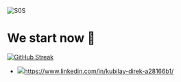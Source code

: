 
![S0S](https://github.com/kubilaydirek/kubilaydirek/assets/97626735/7ef70f74-787d-4068-b717-87fcee8a48bd)

# We start now 👋

[![GitHub Streak](https://streak-stats.demolab.com/?user=kubilaydirek)](https://git.io/streak-stats)
- <img src="https://cdn.jsdelivr.net/gh/devicons/devicon/icons/linkedin/linkedin-original.svg" />https://www.linkedin.com/in/kubilay-direk-a28166b1/

<!--
**kubilaydirek/kubilaydirek** is a ✨ _special_ ✨ repository because its `README.md` (this file) appears on your GitHub profile.

Here are some ideas to get you started:

- 🔭 I’m currently working on ...
- 🌱 I’m currently learning ...
- 👯 I’m looking to collaborate on ...
- 🤔 I’m looking for help with ...
- 💬 Ask me about ...
- 📫 How to reach me: ...
- 😄 Pronouns: ...
- ⚡ Fun fact: ...
-->
